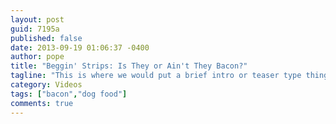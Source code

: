 ```yaml
---
layout: post
guid: 7195a
published: false
date: 2013-09-19 01:06:37 -0400
author: pope
title: "Beggin' Strips: Is They or Ain't They Bacon?"
tagline: "This is where we would put a brief intro or teaser type thing of the article to convince people that it\'s cool and they should read it. The container won\'t expand dynamically at all, so these should overall be kept relatively short. Because otherwise the text will overflow down into the tabs below, and my shiny css will actually just truncate it at an awkward point."
category: Videos
tags: ["bacon","dog food"]
comments: true 
---
```


<script type="text/javascript" src="http://code.highcharts.com/highcharts.js"></script>

<script type="text/javascript">$(document).ready(function(){$("#tasteGraph").highcharts({colors:["#004359"],credits:{enabled:false},exporting:{enabled:false},chart:{type:"column",width:800},title:{text:"Relative Deliciousness of Various Items"},yAxis:{title:{enabled:false}},xAxis:{categories:["Apples","Oranges","Dino Nuggets","Bacon","Beggin Strips"]},tooltip:{pointFormat:"<strong>{point.y} Tastemeters</strong>"},series:[{name:"Deliciousness",data:[20,10,30,57,-550]}]});$("#analysisGraph").highcharts({colors:["#FF7400","#FFE300","#BEDD22","#158B70","#004359"],chart:{plotBackgroundColor:null,plotBorderWidth:null,width:800,height:400},credits:{enabled:false},exporting:{enabled:false},title:{text:'Guaranteed "Analysis" of Beggin Strips'},tooltip:{pointFormat:"{point.name}: <strong>{point.percentage:.1f}%</strong>"},plotOptions:{pie:{allowPointSelect:true,cursor:"pointer",dataLabels:{enabled:true,color:"#000000",connectorColor:"#000000",format:"<strong>{point.name}</strong>: {point.percentage:.1f} %"}}},series:[{type:"pie",data:[["Crude Protein",15],["Crude Fat",3.5],["Crude Fiber",3.5],['I dunno, "meat"?',51],["Moisture",27]]}]})})</script>